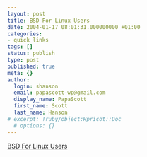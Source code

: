 ```yaml
---
layout: post
title: BSD For Linux Users
date: 2004-01-17 08:01:31.000000000 +01:00
categories:
- quick links
tags: []
status: publish
type: post
published: true
meta: {}
author:
  login: shanson
  email: papascott-wp@gmail.com
  display_name: PapaScott
  first_name: Scott
  last_name: Hanson
# excerpt: !ruby/object:Hpricot::Doc
  # options: {}
---
```

<p><a title="BSD is designed. Linux is grown." href="http://www.over-yonder.net/~fullermd/rants/bsd4linux/bsd4linux1.php">BSD For Linux Users</a></p>
